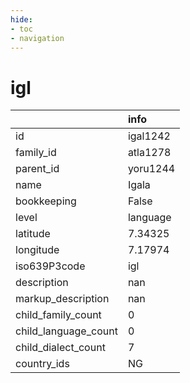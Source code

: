 ```yaml
---
hide:
- toc
- navigation
---
```

# igl
|                      | info     |
|:---------------------|:---------|
| id                   | igal1242 |
| family_id            | atla1278 |
| parent_id            | yoru1244 |
| name                 | Igala    |
| bookkeeping          | False    |
| level                | language |
| latitude             | 7.34325  |
| longitude            | 7.17974  |
| iso639P3code         | igl      |
| description          | nan      |
| markup_description   | nan      |
| child_family_count   | 0        |
| child_language_count | 0        |
| child_dialect_count  | 7        |
| country_ids          | NG       |